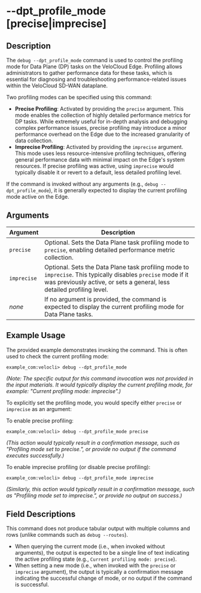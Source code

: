 # --dpt_profile_mode [precise|imprecise]

## Description
The `debug --dpt_profile_mode` command is used to control the profiling mode for Data Plane (DP) tasks on the VeloCloud Edge. Profiling allows administrators to gather performance data for these tasks, which is essential for diagnosing and troubleshooting performance-related issues within the VeloCloud SD-WAN dataplane.

Two profiling modes can be specified using this command:
-   **Precise Profiling**: Activated by providing the `precise` argument. This mode enables the collection of highly detailed performance metrics for DP tasks. While extremely useful for in-depth analysis and debugging complex performance issues, precise profiling may introduce a minor performance overhead on the Edge due to the increased granularity of data collection.
-   **Imprecise Profiling**: Activated by providing the `imprecise` argument. This mode uses less resource-intensive profiling techniques, offering general performance data with minimal impact on the Edge's system resources. If precise profiling was active, using `imprecise` would typically disable it or revert to a default, less detailed profiling level.

If the command is invoked without any arguments (e.g., `debug --dpt_profile_mode`), it is generally expected to display the current profiling mode active on the Edge.

## Arguments
| Argument    | Description                                                                                                                               |
|-------------|-------------------------------------------------------------------------------------------------------------------------------------------|
| `precise`   | Optional. Sets the Data Plane task profiling mode to `precise`, enabling detailed performance metric collection.                            |
| `imprecise` | Optional. Sets the Data Plane task profiling mode to `imprecise`. This typically disables `precise` mode if it was previously active, or sets a general, less detailed profiling level. |
| _none_      | If no argument is provided, the command is expected to display the current profiling mode for Data Plane tasks.                             |

## Example Usage
The provided example demonstrates invoking the command. This is often used to check the current profiling mode:
```
example_com:velocli> debug --dpt_profile_mode
```
*(Note: The specific output for this command invocation was not provided in the input materials. It would typically display the current profiling mode, for example: "Current profiling mode: imprecise".)*

To explicitly set the profiling mode, you would specify either `precise` or `imprecise` as an argument:

To enable precise profiling:
```
example_com:velocli> debug --dpt_profile_mode precise
```
*(This action would typically result in a confirmation message, such as "Profiling mode set to precise.", or provide no output if the command executes successfully.)*

To enable imprecise profiling (or disable precise profiling):
```
example_com:velocli> debug --dpt_profile_mode imprecise
```
*(Similarly, this action would typically result in a confirmation message, such as "Profiling mode set to imprecise.", or provide no output on success.)*

## Field Descriptions
This command does not produce tabular output with multiple columns and rows (unlike commands such as `debug --routes`).
-   When querying the current mode (i.e., when invoked without arguments), the output is expected to be a single line of text indicating the active profiling state (e.g., `Current profiling mode: precise`).
-   When setting a new mode (i.e., when invoked with the `precise` or `imprecise` argument), the output is typically a confirmation message indicating the successful change of mode, or no output if the command is successful.